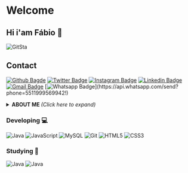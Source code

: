 # Welcome

## Hi i'am Fábio 👋


![GitSta](https://github-readme-stats.vercel.app/api?username=Fabiopmfilho&show_icons=true&title_color=fff&icon_color=79ff97&text_color=9f9f9f&bg_color=151515)


## Contact
[![Github Bagde](https://img.shields.io/badge/-Github-000?style=flat-square&logo=Github&logoColor=white&link=link_do_seu_perfil_no_github)](https://github.com/Fabiopmfilho)
[![Twitter Badge](https://img.shields.io/twitter/follow/Kathur_?label=%40Kathur_&style=social)](https://twitter.com/Kathur_)
[![Instagram Badge](https://img.shields.io/badge/-Instagram-a43b9d?style=flat-square&logo=Instagram&logoColor=white&link=https://www.instagram.com/jhonuss_/)](https://www.instagram.com/fk_fabio/)
[![Linkedin Badge](https://img.shields.io/badge/-Linkedin-blue?style=flat-square&logo=Linkedin&logoColor=white&link=https://www.linkedin.com/in/jhonatan-nuss/)](https://www.linkedin.com/in/f%C3%A1bio-filho-ab2a65137/)
[![Gmail Badge](https://img.shields.io/badge/-Gmail-c14438?style=flat-square&logo=Gmail&logoColor=white&link=mailto:fabiopmfilho@gmail.com)](fabiopmfilho@gmail.com)
[![Whatsapp Badge](https://img.shields.io/badge/-Whatsapp-4CA143?style=flat-square&labelColor=4CA143&logo=whatsapp&logoColor=white&link=https://api.whatsapp.com/send?phone=5522988498559!)](https://api.whatsapp.com/send?phone=5511999569942!)

<details>
<summary> <b> ABOUT ME </b> <i>(Click here to expand)</i> </summary>
  
### 📖 About me

Well, I am currently studying Systems Analysis and Development and I have also joined knowledge through several courses, looking for my evolution day after day to become a recognized and reliable professional in the market.

</details>

###  Developing 💻 
![Java](https://img.shields.io/badge/-Java-E42D2C?style=flat-square&logo=java&logoColor=white)
![JavaScript](https://img.shields.io/badge/-JavaScript-F7B93E?style=flat-square&logo=javascript&logoColor=fff)
![MySQL](https://img.shields.io/badge/-MySQL-00758F?style=flat-square&logo=mysql&logoColor=white)
![Git](https://img.shields.io/badge/-Git-F05032?style=flat-square&logo=git&logoColor=white)
![HTML5](https://img.shields.io/badge/-HTML5-E34F26?style=flat-square&logo=html5&logoColor=white)
![CSS3](https://img.shields.io/badge/-CSS3-549FDE?style=flat-square&logo=css3&logoColor=white)


### Studying 📖
![Java](https://img.shields.io/badge/-Java-E42D2C?style=flat-square&logo=java&logoColor=white)
![Java](https://img.shields.io/badge/-C_Sharp-4B0082?style=flat-square&logo=C-Sharp&logoColor=white)





<!--
**Fabiopmfilho/Fabiopmfilho** is a ✨ _special_ ✨ repository because its `README.md` (this file) appears on your GitHub profile.

Here are some ideas to get you started:

- 🔭 I’m currently working on ...
- 🌱 I’m currently learning ...
- 👯 I’m looking to collaborate on ...
- 🤔 I’m looking for help with ...
- 💬 Ask me about ...
- 📫 How to reach me: ...
- 😄 Pronouns: ...
- ⚡ Fun fact: ...
-->
